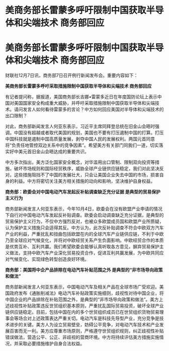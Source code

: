 # 美商务部长雷蒙多呼吁限制中国获取半导体和尖端技术 商务部回应

# 美商务部长雷蒙多呼吁限制中国获取半导体和尖端技术 商务部回应

财联社12月7日讯，商务部7日召开例行新闻发布会。重要内容如下：

**美商务部长雷蒙多呼吁采取措施限制中国获取半导体和尖端技术 商务部回应**

有记者提问称，据报道，美国商务部长吉娜•雷蒙多近日在年度国防论坛上表示中国对美国国家安全构成重大威胁，并呼吁采取措施限制中国获取半导体和尖端技术。请问发言人如何看待雷蒙多的言论？中方如何回应美国对半导体和尖端技术的出口限制？

对此，商务部新闻发言人何亚东表示，习近平主席同拜登总统在旧金山会晤时强调，中国没有超越或者取代美国的规划，美国也不要有打压遏制中国的打算。打压中国科技就是遏制中国高质量发展，剥夺中国人民的发展权利。两国元首同意将“负责任地管控双边关系中的竞争因素”。希望美方有关部门同我们一道，切实落实好中美元首旧金山会晤达成的重要共识。

中方多次指出，美方泛化国家安全概念，对华滥用出口管制、限制双向投资等措施，破坏市场规则和国际经贸秩序，威胁全球产业链供应链稳定，我们对此坚决反对。这些措施阻挡不了中国的发展壮大，只会让美国企业失去中国的市场，损害自身的利益。中方将密切关注美方相关措施的动向和影响，坚决维护自身权益。

**商务部：欧委会对中国电动汽车发起反补贴调查缺乏充分证据 是典型的贸易保护主义行为**

商务部新闻发言人何亚东表示，今年10月4日，欧委会在没有欧盟产业申请的情况下自行对中国电动汽车发起反补贴调查。欧委会启动调查缺乏充分证据，是典型的贸易保护主义行为，不仅中方强烈反对，也被众多欧盟成员国和欧盟产业所质疑，认为保护主义措施只会适得其反。中方认为，此次反补贴调查不符合中欧双方汽车产业的利益，严重扰乱和扭曲包括欧盟在内的全球汽车产业链供应链，不利于中欧乃至全球应对气候变化，并将对中欧经贸关系产生负面影响。中欧经贸合作的本质是优势互补、互利共赢。我们希望欧委会能够认真听取各方意见，摒弃贸易保护主义做法，支持中欧汽车产业深化贸易投资合作，促进互利共赢发展，为中欧共同应对气候变化、实现绿色转型创造良好环境。

**商务部：美国将中企产品排除在电动汽车补贴范围之外 是典型的“非市场导向政策和做法”**

商务部新闻发言人何亚东表示，中国电动汽车及相关产品在全球市场广受欢迎。美国政府发布《通胀削减法》电动汽车补贴政策实施细则，歧视性对待中国企业，将中国企业的产品排除在补贴范围之外，是典型的“非市场导向政策和做法”。美方上述歧视性补贴政策违反世贸组织基本原则，严重扰乱国际贸易投资，破坏全球产业链供应链稳定。目前，包括中国在内的多个世贸组织成员已在世贸组织货物贸易理事会等场合对上述政策表达严重关切。电动汽车是科技先导型产业，充分竞争是技术进步的关键。美方人为设立贸易壁垒，妨碍公平竞争，对电动汽车技术和产业发展百害而无一利。美方应尊重市场原则，严格遵守世贸组织规则，纠正歧视性补贴错误做法，营造公平、公正、非歧视的营商环境。中方将持续评估美方措施实施情况，并采取必要措施维护自身合法权益。

